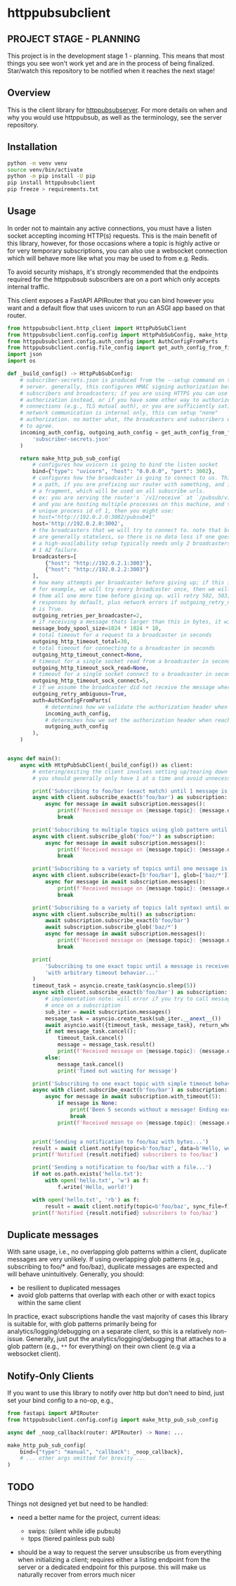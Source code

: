 # httppubsubclient

## PROJECT STAGE - PLANNING

This project is in the development stage 1 - planning. This means that most things
you see won't work yet and are in the process of being finalized. Star/watch this
repository to be notified when it reaches the next stage!

## Overview

This is the client library for [httppubsubserver](https://github.com/Tjstretchalot/httppubsubserver).
For more details on when and why you would use httppubsub, as well as
the terminology, see the server repository.

## Installation

```bash
python -m venv venv
source venv/bin/activate
python -m pip install -U pip
pip install httppubsubclient
pip freeze > requirements.txt
```

## Usage

In order not to maintain any active connections, you must have a listen socket
accepting incoming HTTP(s) requests. This is the main benefit of this library,
however, for those occasions where a topic is highly active or for very
temporary subscriptions, you can also use a websocket connection which will
behave more like what you may be used to from e.g. Redis.

To avoid security mishaps, it's strongly recommended that the endpoints required
for the httppubsub subscribers are on a port which only accepts internal
traffic.

This client exposes a FastAPI APIRouter that you can bind however you want and
a default flow that uses uvicorn to run an ASGI app based on that router.

```python
from httppubsubclient.http_client import HttpPubSubClient
from httppubsubclient.config.config import HttpPubSubConfig, make_http_pub_sub_config
from httppubsubclient.config.auth_config import AuthConfigFromParts
from httppubsubclient.config.file_config import get_auth_config_from_file
import json
import os

def _build_config() -> HttpPubSubConfig:
    # subscriber-secrets.json is produced from the --setup command on the
    # server. generally, this configures HMAC signing authorization between the
    # subscribers and broadcasters; if you are using HTTPS you can use token
    # authorization instead, or if you have some other way to authorize the
    # connections (e.g., TLS mutual auth), or you are sufficiently satisfied
    # network communication is internal only, this can setup "none"
    # authorization. no matter what, the broadcasters and subscribers will need
    # to agree.
    incoming_auth_config, outgoing_auth_config = get_auth_config_from_file(
        'subscriber-secrets.json'
    )

    return make_http_pub_sub_config(
        # configures how uvicorn is going to bind the listen socket
        bind={"type": "uvicorn", "host": "0.0.0.0", "port": 3002},
        # configures how the broadcaster is going to connect to us. This can include
        # a path, if you are prefixing our router with something, and it can include
        # a fragment, which will be used on all subscribe urls.
        # ex: you are serving the router's `/v1/receive` at `/pubsub/v1/receive`
        # and you are hosting multiple processes on this machine, and this has the
        # unique process id of 1, then you might use:
        # host="http://192.0.2.0:3002/pubsub#1"
        host='http://192.0.2.0:3002',
        # the broadcasters that we will try to connect to. note that broadcasters
        # are generally stateless, so there is no data loss if one goes down. hence,
        # a high-availability setup typically needs only 2 broadcasters to tolerate
        # 1 AZ failure.
        broadcasters=[
            {"host": "http://192.0.2.1:3003"},
            {"host": "http://192.0.2.2:3003"}
        ],
        # how many attempts per broadcaster before giving up; if this is 2,
        # for example, we will try every broadcaster once, then we will try
        # them all one more time before giving up. will retry 502, 503, and 504
        # responses by default, plus network errors if outgoing_retry_network_errors
        # is True.
        outgoing_retries_per_broadcaster=2,
        # if receiving a message thats larger than this in bytes, it will be spooled to disk
        message_body_spool_size=1024 * 1024 * 10,
        # total timeout for a request to a broadcaster in seconds
        outgoing_http_timeout_total=30,
        # total timeout for connecting to a broadcaster in seconds
        outgoing_http_timeout_connect=None,
        # timeout for a single socket read from a broadcaster in seconds
        outgoing_http_timeout_sock_read=None,
        # timeout for a single socket connect to a broadcaster in seconds
        outgoing_http_timeout_sock_connect=5,
        # if we assume the broadcaster did not receive the message where ambiguous
        outgoing_retry_ambiguous=True,
        auth=AuthConfigFromParts(
            # determines how we validate the authorization header when receiving from the broadcaster
            incoming_auth_config,
            # determines how we set the authorization header when reaching out to the broadcaster
            outgoing_auth_config
        ),
    )


async def main():
    async with HttpPubSubClient(_build_config()) as client:
        # entering/exiting the client involves setting up/tearing down a server socket, so
        # you should generally only have 1 at a time and avoid unnecessarily recreating them

        print('Subscribing to foo/bar (exact match) until 1 message is received...')
        async with client.subscribe_exact(b'foo/bar') as subscription:
            async for message in await subscription.messages():
                print(f'Received message on {message.topic}: {message.data.read().decode('utf-8')}')
                break

        print('Subscribing to multiple topics using glob pattern until 1 message is received...')
        async with client.subscribe_glob('foo/*') as subscription:
            async for message in await subscription.messages():
                print(f'Received message on {message.topic}: {message.data.read().decode('utf-8')}')
                break

        print('Subscribing to a variety of topics until one message is received...')
        async with client.subscribe(exact=[b'foo/bar'], glob=['baz/*']) as subscription:
            async for message in await subscription.messages():
                print(f'Received message on {message.topic}: {message.data.read().decode('utf-8')}')
                break

        print('Subscribing to a variety of topics (alt syntax) until one message is received...')
        async with client.subscribe_multi() as subscription:
            await subscription.subscribe_exact(b'foo/bar')
            await subscription.subscribe_glob('baz/*')
            async for message in await subscription.messages():
                print(f'Received message on {message.topic}: {message.data.read().decode('utf-8')}')
                break

        print(
            'Subscribing to one exact topic until a message is received, '
            'with arbitrary timeout behavior...'
        )
        timeout_task = asyncio.create_task(asyncio.sleep(5))
        async with client.subscribe_exact(b'foo/bar') as subscription:
            # implementation note: will error if you try to call messages() more than
            # once on a subscription
            sub_iter = await subscription.messages()
            message_task = asyncio.create_task(sub_iter.__anext__())
            await asyncio.wait({timeout_task, message_task}, return_when=asyncio.FIRST_COMPLETED)
            if not message_task.cancel():
                timeout_task.cancel()
                message = message_task.result()
                print(f'Received message on {message.topic}: {message.data.read().decode('utf-8')}')
            else:
                message_task.cancel()
                print('Timed out waiting for message')

        print('Subscribing to one exact topic with simple timeout behavior...')
        async with client.subscribe_exact(b'foo/bar') as subscription:
            async for message in await subscription.with_timeout(5):
                if message is None:
                    print('Been 5 seconds without a message! Ending early')
                    break
                print(f'Received message on {message.topic}: {message.data.read().decode('utf-8')}')


        print('Sending a notification to foo/baz with bytes...')
        result = await client.notify(topic=b'foo/baz', data=b'Hello, world!')
        print(f'Notified {result.notified} subscribers to foo/baz')

        print('Sending a notification to foo/baz with a file...')
        if not os.path.exists('hello.txt'):
            with open('hello.txt', 'w') as f:
                f.write('Hello, world!')

        with open('hello.txt', 'rb') as f:
            result = await client.notify(topic=b'foo/baz', sync_file=f)
        print(f'Notified {result.notified} subscribers to foo/baz')
```

## Duplicate messages

With sane usage, i.e., no overlapping glob patterns within a client, duplicate
messages are very unlikely. If using overlapping glob patterns (e.g.,
subscribing to foo/\* and foo/baz), duplicate messages are expected and will
behave unintuitively. Generally, you should:

- be resilient to duplicated messages
- avoid glob patterns that overlap with each other or with exact topics within
  the same client

In practice, exact subscriptions handle the vast majority of cases this library
is suitable for, with glob patterns primarily being for analytics/logging/debugging
on a separate client, so this is a relatively non-issue. Generally, just put the
analytics/logging/debugging that attaches to a glob pattern (e.g., `**` for everything)
on their own client (e.g via a websocket client).

## Notify-Only Clients

If you want to use this library to notify over http but don't need to bind, just
set your bind config to a no-op, e.g.,

```python
from fastapi import APIRouter
from httppubsubclient.config.config import make_http_pub_sub_config

async def _noop_callback(router: APIRouter) -> None: ...

make_http_pub_sub_config(
    bind={"type": "manual", "callback": _noop_callback},
    # ... other args omitted for brevity ...
)
```

## TODO

Things not designed yet but need to be handled:

- need a better name for the project, current ideas:

  - swips: (silent while idle pubsub)
  - tpps (tiered painless pub sub)

- should be a way to request the server unsubscribe us from everything when initializing
  a client; requires either a listing endpoint from the server or a dedicated endpoint for
  this purpose. this will make us naturally recover from errors much nicer
